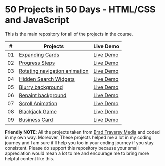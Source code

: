 # 50 Projects in 50 Days - HTML/CSS and JavaScript

This is the main repository for all of the projects in the course.

|  #  | Projects                                                                                                                     | Live Demo                                                                         |
| :-: | --------------------------------------------------------------------------------------------------------------------------- | --------------------------------------------------------------------------------- |
| 01  | [Expanding Cards](https://github.com/Nasirkhan294/expanding-cards) | [Live Demo](https://nasirkhan294.github.io/expanding-cards/)                             
| 02  | [Progress Steps](https://github.com/Nasirkhan294/progress-steps) | [Live Demo](https://nasirkhan294.github.io/progress-steps/)                             
| 03  | [Rotating navigation animation](https://github.com/Nasirkhan294/rotating-nav-animation) | [Live Demo](https://nasirkhan294.github.io/rotating-nav-animation/)                             
| 04  | [Hidden Search Widgets](https://github.com/Nasirkhan294/hidden-search) | [Live Demo](https://nasirkhan294.github.io/hidden-search/)                             
| 05  | [Blurry background](https://github.com/Nasirkhan294/blurry-background) | [Live Demo](https://nasirkhan294.github.io/blurry-background/)                             
| 06  | [Repaint background](https://github.com/Nasirkhan294/repaint-bg) | [Live Demo](https://nasirkhan294.github.io/repaint-bg/) 
| 07  | [Scroll Animation](https://github.com/Nasirkhan294/scroll-animation) | [Live Demo](https://nasirkhan294.github.io/scroll-animation/)                            
| 08  | [Blackjack Game](https://github.com/Nasirkhan294/blackjack-game) | [Live Demo](https://nasirkhan294.github.io/blackjack-game/)                            
| 09  | [Business Card](https://github.com/Nasirkhan294/business-card) | [Live Demo](https://nasirkhan294.github.io/business-card/)                            

**Friendly NOTE**: All the projects taken from [Brad Traversy Media](https://bradtraversy/50projects50days) and coded in my own way. Moreover, These projects helped me a lot in my coding journey and I am sure it'll help you too in your coding journey if you stay consistent. Please do support this repository because your small appreciation would mean a lot to me and encourage me to bring more helpful content like this.
